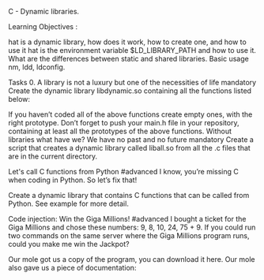 C - Dynamic libraries.

Learning Objectives :

hat is a dynamic library, how does it work, how to create one, and how to use it
hat is the environment variable $LD_LIBRARY_PATH and how to use it.
What are the differences between static and shared libraries.
Basic usage nm, ldd, ldconfig.

Tasks 
0. A library is not a luxury but one of the necessities of life mandatory Create the dynamic library libdynamic.so containing all the functions listed below:

If you haven’t coded all of the above functions create empty ones, with the right prototype. Don’t forget to push your main.h file in your repository, containing at least all the prototypes of the above functions.
Without libraries what have we? We have no past and no future mandatory Create a script that creates a dynamic library called liball.so from all the .c files that are in the current directory.

Let's call C functions from Python #advanced I know, you’re missing C when coding in Python. So let’s fix that!

Create a dynamic library that contains C functions that can be called from Python. See example for more detail.

Code injection: Win the Giga Millions! #advanced
I bought a ticket for the Giga Millions and chose these numbers: 9, 8, 10, 24, 75 + 9. If you could run two commands on the same server where the Giga Millions program runs, could you make me win the Jackpot?

Our mole got us a copy of the program, you can download it here. Our mole also gave us a piece of documentation:
